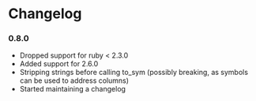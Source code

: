 # Changelog


### 0.8.0

* Dropped support for ruby < 2.3.0
* Added support for 2.6.0
* Stripping strings before calling to_sym (possibly breaking, as symbols can be used to address columns)
* Started maintaining a changelog
